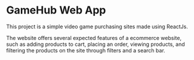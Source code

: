 # GameHub Web App

This project is a simple video game purchasing sites made using ReactJs.

The website offers several expected features of a ecommerce website, such as adding products to cart, placing an order, viewing products, and filtering the products on the site through filters and a search bar.
